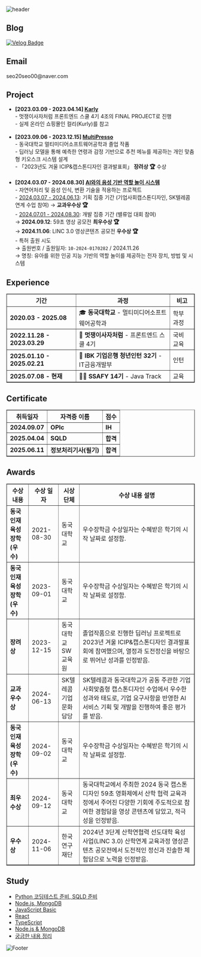 ![header](https://capsule-render.vercel.app/api?type=waving&color=F95700&height=160&section=header&text=이왕%20시작하면%20대충하지않는,%20서미영입니다.&fontSize=30&animation=fadeIn&fontAlignY=32&descAlignY=51&descAlign=70&fontColor=ffffff)

<h2>Blog</h2>
<a href="https://velog.io/@seomiyoung1124/series" target="_blank">
<img src="https://img.shields.io/badge/Velog-20C997?style=for-the-badge&logo=velog&logoColor=white" alt="Velog Badge"/>
</a>
  
<h2>Email</h2>
seo20seo00@naver.com

<h2>Project</h2>
<ul>
  <li>
    <strong>[2023.03.09 - 2023.04.14] <a href="https://github.com/LikeLion-FE-React-Project04/project-repo" target="_blank">Karly</a></strong><br/>
    - 멋쟁이사자처럼 프론트엔드 스쿨 4기 4조의 FINAL PROJECT로 진행<br/>
    - 실제 온라인 쇼핑몰인 컬리(Kurly)를 참고
  </li>
  <br/>
  <li>
    <strong>[2023.09.06 - 2023.12.15] <a href="https://github.com/SeoMiYoung/MultiPresso" target="_blank">MultiPresso</a></strong><br/>
    - 동국대학교 멀티미디어소프트웨어공학과 졸업 작품<br/>
    - 딥러닝 모델을 통해 예측한 연령과 감정 기반으로 추천 메뉴를 제공하는 개인 맞춤형 키오스크 시스템 설계<br/>
    - 「2023년도 겨울 ICIP&amp;캡스톤디자인 결과발표회」 <strong>장려상 🏆</strong> 수상
  </li>
  <br/>
  <li>
    <strong>[2024.03.07 - 2024.08.30] <a href="https://github.com/Prize-Three" target="_blank">AI와의 음성 기반 역할 놀이 시스템</a></strong><br/>
    - 자연어처리 및 음성 인식, 변환 기술을 적용하는 프로젝트<br/>
    - <u>2024.03.07 - 2024.06.13</u>: 기획 집중 기간 (기업사회캡스톤디자인, SK텔레콤 연계 수업 참여) → <strong>교과우수상 🏆</strong><br/>
    - <u>2024.07.01 - 2024.08.30</u>: 개발 집중 기간 (밸류업 대회 참여)<br/>
      → <strong>2024.09.12</strong>: 59초 영상 공모전 <strong>최우수상 🏆</strong><br/>
      → <strong>2024.11.06</strong>: LINC 3.0 영상콘텐츠 공모전 <strong>우수상 🏆</strong><br/>
    - 특허 출원 시도<br/>
      → 출원번호 / 출원일자: <code>10-2024-0170282</code> / 2024.11.26<br/>
      → 명칭: 유아를 위한 인공 지능 기반의 역할 놀이를 제공하는 전자 장치, 방법 및 시스템
  </li>
</ul>

<h2>Experience</h2>

<table border="1" cellpadding="6" cellspacing="0">
  <thead>
    <tr>
      <th>기간</th>
      <th>과정</th>
      <th>비고</th>
    </tr>
  </thead>
  <tbody>
    <tr>
      <td><strong>2020.03 - 2025.08</strong></td>
      <td>🎓 <strong>동국대학교</strong> - 멀티미디어소프트웨어공학과</td>
      <td>학부 과정</td>
    </tr>
    <tr>
      <td><strong>2022.11.28 - 2023.03.29</strong></td>
      <td>🦁 <strong>멋쟁이사자처럼</strong> - 프론트엔드 스쿨 4기</td>
      <td>국비 교육</td>
    </tr>
    <tr>
      <td><strong>2025.01.10 - 2025.02.21</strong></td>
      <td>🏦 <strong>IBK 기업은행 청년인턴 32기</strong> - IT금융개발부</td>
      <td>인턴</td>
    </tr>
    <tr>
      <td><strong>2025.07.08 - 현재</strong></td>
      <td>👩‍💻 <strong>SSAFY 14기</strong> - Java Track</td>
      <td>교육</td>
    </tr>
  </tbody>
</table>

<h2>Certificate</h2>

<table border="1" cellpadding="6" cellspacing="0">
  <thead>
    <tr>
      <th>취득일자</th>
      <th>자격증 이름</th>
      <th>점수</th>
    </tr>
  </thead>
  <tbody>
    <tr>
      <td><strong>2024.09.07</strong></td>
      <td><strong>OPIc</strong></td>
      <td><strong>IH</strong></td>
    </tr>
    <tr>
      <td><strong>2025.04.04</strong></td>
      <td><strong>SQLD</strong></td>
      <td><strong>합격</strong></td>
    </tr>
    <tr>
      <td><strong>2025.06.11</strong></td>
      <td><strong>정보처리기사(필기)</strong></td>
      <td><strong>합격</strong></td>
    </tr>
  </tbody>
</table>

<h2>Awards</h2>
<table border="1" cellpadding="6" cellspacing="0">
  <thead>
    <tr>
      <th>수상 내용</th>
      <th>수상 일자</th>
      <th>시상 단체</th>
      <th>수상 내용 설명</th>
    </tr>
  </thead>
  <tbody>
    <tr>
      <td><strong>동국인재육성장학<br/>(우수)</strong></td>
      <td>2021-08-30</td>
      <td>동국대학교</td>
      <td>우수장학금 수상일자는 수혜받은 학기의 시작 날짜로 설정함.</td>
    </tr>
    <tr>
      <td><strong>동국인재육성장학<br/>(우수)</strong></td>
      <td>2023-09-01</td>
      <td>동국대학교</td>
      <td>우수장학금 수상일자는 수혜받은 학기의 시작 날짜로 설정함.</td>
    </tr>
    <tr>
      <td><strong>장려상</strong></td>
      <td>2023-12-15</td>
      <td>동국대학교<br/>SW교육원</td>
      <td>졸업작품으로 진행한 딥러닝 프로젝트로 2023년 겨울 ICIP&캡스톤디자인 결과발표회에 참여했으며, 열정과 도전정신을 바탕으로 뛰어난 성과를 인정받음.</td>
    </tr>
    <tr>
      <td><strong>교과우수상</strong></td>
      <td>2024-06-13</td>
      <td>SK텔레콤<br/>기업문화담당</td>
      <td>SK텔레콤과 동국대학교가 공동 주관한 기업사회맞춤형 캡스톤디자인 수업에서 우수한 성과와 태도로, 기업 요구사항을 반영한 AI 서비스 기획 및 개발을 진행하여 좋은 평가를 받음.</td>
    </tr>
    <tr>
      <td><strong>동국인재육성장학<br/>(우수)</strong></td>
      <td>2024-09-02</td>
      <td>동국대학교</td>
      <td>우수장학금 수상일자는 수혜받은 학기의 시작 날짜로 설정함.</td>
    </tr>
    <tr>
      <td><strong>최우수상</strong></td>
      <td>2024-09-12</td>
      <td>동국대학교</td>
      <td>동국대학교에서 주최한 2024 동국 캡스톤디자인 59초 영화제에서 산학 협력 교육과정에서 주어진 다양한 기회에 주도적으로 참여한 경험담을 영상 콘텐츠에 담았고, 적극성을 인정받음.</td>
    </tr>
    <tr>
      <td><strong>우수상</strong></td>
      <td>2024-11-06</td>
      <td>한국연구재단</td>
      <td>2024년 3단계 산학연협력 선도대학 육성사업(LINC 3.0) 산학연계 교육과정 영상콘텐츠 공모전에서 도전적인 정신과 진솔한 체험담으로 노력을 인정받음.</td>
    </tr>
  </tbody>
</table>

<h2>Study</h2>

- [Python 코딩테스트 준비, SQLD 준비](https://github.com/algorithm-zone/miyoung-zone)
- [Node.js, MongoDB](https://github.com/SeoMiYoung/CA_nodedotjs_mongodb)
- [JavaScript Basic](https://github.com/SeoMiYoung/javascript-basic)
- [React](https://github.com/SeoMiYoung/react-basic)
- [TypeScript](https://github.com/SeoMiYoung/ts_ca_study)
- [Node.js & MongoDB](https://github.com/SeoMiYoung/CA_nodedotjs_mongodb)
- [궁금한 내용 정리](https://github.com/SeoMiYoung/Learning)


<!-- ![Footer](https://capsule-render.vercel.app/api?type=waving&color=auto&height=100&section=footer) -->
![Footer](https://capsule-render.vercel.app/api?type=waving&color=F95700&height=150&section=footer)
